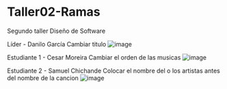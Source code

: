 # Taller02-Ramas
Segundo taller Diseño de Software


Líder - Danilo García
Cambiar titulo
![image](https://github.com/user-attachments/assets/0b89f292-96b5-4c3d-a4b8-1a5951289726)

Estudiante 1 - Cesar Moreira
Cambiar el orden de las musicas
![image](https://github.com/user-attachments/assets/f2a7bb8a-d6d4-4121-87ce-4ddea585ad6c)

Estudiante 2 - Samuel Chichande
Colocar el nombre del o los artistas antes del nombre de la cancion
![image](https://github.com/user-attachments/assets/d04c4f67-1a86-4950-9df8-48950bdc7fea)


